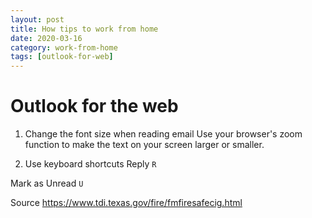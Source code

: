 ```yaml
---
layout: post
title: How tips to work from home
date: 2020-03-16
category: work-from-home
tags: [outlook-for-web]
---
```

# Outlook for the web


1. Change the font size when reading email
Use your browser's zoom function to make the text on your screen larger or smaller.

2. Use keyboard shortcuts
Reply
`R`

Mark as Unread
`U`

Source
https://www.tdi.texas.gov/fire/fmfiresafecig.html
